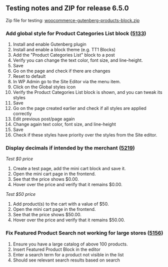 ## Testing notes and ZIP for release 6.5.0

Zip file for testing: [woocommerce-gutenberg-products-block.zip](https://github.com/woocommerce/woocommerce-gutenberg-products-block/files/7661058/woocommerce-gutenberg-products-block.zip)

### Add global style for Product Categories List block ([5133](https://github.com/woocommerce/woocommerce-gutenberg-products-block/pull/5133))

1. Install and enable Gutenberg plugin
2. Install and enable a block theme (e.g. TT1 Blocks)
3. Add the "Product Categories List" block to a post
4. Verify you can change the text color, font size, and line-height.
5. Save
6. Go on the page and check if there are changes
7. Reset to default
8. In WP Admin go to the Site Editor via the menu item.
9. Click on the Global styles icon
10. Verify the Product Categories List block is shown, and you can tweak its styles
11. Save
12. Go on the page created earlier and check if all styles are applied correctly
13. Edit previous post/page again
14. Change again text color, font size, and line-height
15. Save
16. Check if these styles have priority over the styles from the Site editor.

### Display decimals if intended by the merchant ([5219](https://github.com/woocommerce/woocommerce-gutenberg-products-block/pull/5219))

*Test $0 price*

1. Create a test page, add the mini cart block and save it.
2. Open the mini cart page in the frontend.
3. See that the price shows $0.00.
4. Hover over the price and verify that it remains $0.00.

*Test $50 price*

1. Add product(s) to the cart with a value of $50.
2. Open the mini cart page in the frontend.
3. See that the price shows $50.00.
4. Hover over the price and verify that it remains $50.00.

### Fix Featured Product Search not working for large stores ([5156](https://github.com/woocommerce/woocommerce-gutenberg-products-block/pull/5156))

1. Ensure you have a large catalog of above 100 products.
2. Insert Featured Product Block in the editor
3. Enter a search term for a product not visible in the list
4. Should see relevant search results based on search
